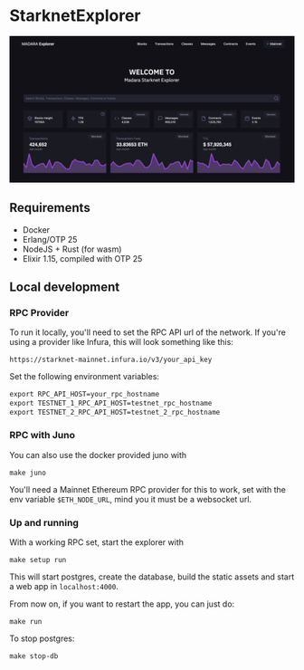 # StarknetExplorer
![image](./priv/static/images/explorer_preview.png)

## Requirements

- Docker
- Erlang/OTP 25
- NodeJS + Rust (for wasm) 
- Elixir 1.15, compiled with OTP 25

## Local development

### RPC Provider
To run it locally, you'll need to set the RPC API url of the network. If you're using a provider like Infura, this will look something like this:

```
https://starknet-mainnet.infura.io/v3/your_api_key
```

Set the following environment variables:

```
export RPC_API_HOST=your_rpc_hostname
export TESTNET_1_RPC_API_HOST=testnet_rpc_hostname
export TESTNET_2_RPC_API_HOST=testnet_2_rpc_hostname
```

### RPC with Juno
You can also use the docker provided juno with
```
make juno
```
You'll need a Mainnet Ethereum RPC provider for this to
work, set with the env variable `$ETH_NODE_URL`, mind you
it must be a websocket url.

### Up and running
With a working RPC set, start the explorer with
```
make setup run
```

This will start postgres, create the database, build the static assets and start a web app in `localhost:4000`.

From now on, if you want to restart the app, you can just do:
```
make run
```

To stop postgres:
```
make stop-db
```
